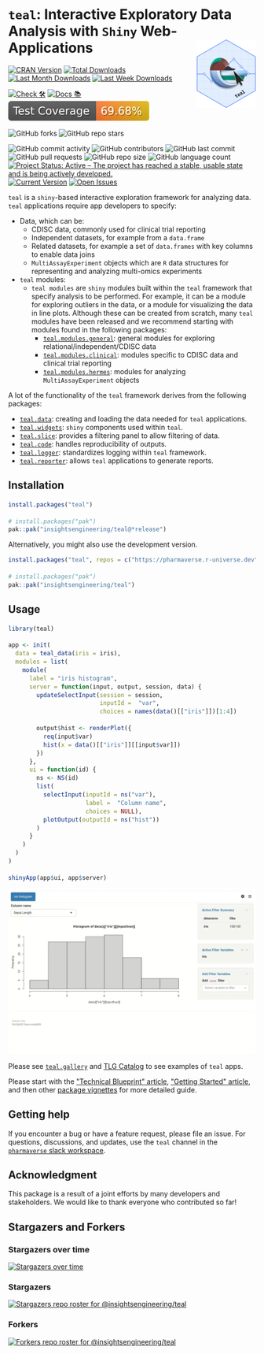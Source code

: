 # `teal`: Interactive Exploratory Data Analysis with `Shiny` Web-Applications <a href='https://insightsengineering.github.io/teal/'><img src="man/figures/teal.png" align="right" height="139" style="max-width: 100%; max-height: 139px;"/></a  >

<!-- start badges -->
[![CRAN Version](https://www.r-pkg.org/badges/version/teal?color=green)](https://cran.r-project.org/package=teal)
[![Total Downloads](http://cranlogs.r-pkg.org/badges/grand-total/teal?color=green)](https://cran.r-project.org/package=teal)
[![Last Month Downloads](http://cranlogs.r-pkg.org/badges/last-month/teal?color=green)](https://cran.r-project.org/package=teal)
[![Last Week Downloads](http://cranlogs.r-pkg.org/badges/last-week/teal?color=green)](https://cran.r-project.org/package=teal)

[![Check 🛠](https://github.com/insightsengineering/teal/actions/workflows/check.yaml/badge.svg)](https://insightsengineering.github.io/teal/main/unit-test-report/)
[![Docs 📚](https://github.com/insightsengineering/teal/actions/workflows/docs.yaml/badge.svg)](https://insightsengineering.github.io/teal/)
[![Code Coverage 📔](https://raw.githubusercontent.com/insightsengineering/teal/_xml_coverage_reports/data/main/badge.svg)](https://insightsengineering.github.io/teal/main/coverage-report/)

![GitHub forks](https://img.shields.io/github/forks/insightsengineering/teal?style=social)
![GitHub repo stars](https://img.shields.io/github/stars/insightsengineering/teal?style=social)

![GitHub commit activity](https://img.shields.io/github/commit-activity/m/insightsengineering/teal)
![GitHub contributors](https://img.shields.io/github/contributors/insightsengineering/teal)
![GitHub last commit](https://img.shields.io/github/last-commit/insightsengineering/teal)
![GitHub pull requests](https://img.shields.io/github/issues-pr/insightsengineering/teal)
![GitHub repo size](https://img.shields.io/github/repo-size/insightsengineering/teal)
![GitHub language count](https://img.shields.io/github/languages/count/insightsengineering/teal)
[![Project Status: Active – The project has reached a stable, usable state and is being actively developed.](https://www.repostatus.org/badges/latest/active.svg)](https://www.repostatus.org/#active)
[![Current Version](https://img.shields.io/github/r-package/v/insightsengineering/teal/main?color=purple\&label=package%20version)](https://github.com/insightsengineering/teal/tree/main)
[![Open Issues](https://img.shields.io/github/issues-raw/insightsengineering/teal?color=red\&label=open%20issues)](https://github.com/insightsengineering/teal/issues?q=is%3Aissue+is%3Aopen+sort%3Aupdated-desc)
<!-- end badges -->

`teal` is a `shiny`-based interactive exploration framework for analyzing data. `teal` applications require app developers to specify:

<!-- markdownlint-disable MD007 MD030 -->
-   Data, which can be:
    -    CDISC data, commonly used for clinical trial reporting
    -    Independent datasets, for example from a `data.frame`
    -    Related datasets, for example a set of `data.frames` with key columns to enable data joins
    -    `MultiAssayExperiment` objects which are `R` data structures for representing and analyzing multi-omics experiments
-   `teal` modules:
    -   `teal modules` are `shiny` modules built within the `teal` framework that specify analysis to be performed. For example, it can be a module for exploring outliers in the data, or a module for visualizing the data in line plots. Although these can be created from scratch, many `teal` modules have been released and we recommend starting with modules found in the following packages:
        -   [`teal.modules.general`](https://insightsengineering.github.io/teal.modules.general/latest-tag/): general modules for exploring relational/independent/CDISC data
        -   [`teal.modules.clinical`](https://insightsengineering.github.io/teal.modules.clinical/latest-tag/): modules specific to CDISC data and clinical trial reporting
        -   [`teal.modules.hermes`](https://insightsengineering.github.io/teal.modules.hermes/latest-tag/): modules for analyzing `MultiAssayExperiment` objects

<!-- markdownlint-enable MD007 MD030 -->

A lot of the functionality of the `teal` framework derives from the following packages:

<!-- markdownlint-disable MD007 MD030 -->
-   [`teal.data`](https://insightsengineering.github.io/teal.data/latest-tag/): creating and loading the data needed for `teal` applications.
-   [`teal.widgets`](https://insightsengineering.github.io/teal.widgets/latest-tag/): `shiny` components used within `teal`.
-   [`teal.slice`](https://insightsengineering.github.io/teal.slice/latest-tag/): provides a filtering panel to allow filtering of data.
-   [`teal.code`](https://insightsengineering.github.io/teal.code/latest-tag/): handles reproducibility of outputs.
-   [`teal.logger`](https://insightsengineering.github.io/teal.logger/latest-tag/): standardizes logging within `teal` framework.
-   [`teal.reporter`](https://insightsengineering.github.io/teal.reporter/latest-tag/): allows `teal` applications to generate reports.

<!-- markdownlint-enable MD007 MD030 -->

## Installation

```r
install.packages("teal")

# install.packages("pak")
pak::pak("insightsengineering/teal@*release")
```

Alternatively, you might also use the development version.

```r
install.packages("teal", repos = c("https://pharmaverse.r-universe.dev", getOption("repos")))

# install.packages("pak")
pak::pak("insightsengineering/teal")
```

## Usage

```r
library(teal)

app <- init(
  data = teal_data(iris = iris),
  modules = list(
    module( 
      label = "iris histogram",
      server = function(input, output, session, data) {
        updateSelectInput(session = session,
                          inputId =  "var",
                          choices = names(data()[["iris"]])[1:4])
        
        output$hist <- renderPlot({
          req(input$var)
          hist(x = data()[["iris"]][[input$var]])
        })
      },
      ui = function(id) {
        ns <- NS(id)
        list(
          selectInput(inputId = ns("var"),
                      label =  "Column name",
                      choices = NULL),
          plotOutput(outputId = ns("hist"))
        )
      }
    )
  )
)

shinyApp(app$ui, app$server)
```

![App recording](man/figures/readme_app.webp)

Please see [`teal.gallery`](https://insightsengineering.github.io/teal.gallery) and [TLG Catalog](https://insightsengineering.github.io/tlg-catalog) to see examples of `teal` apps.

Please start with the ["Technical Blueprint" article](https://insightsengineering.github.io/teal/latest-tag/articles/blueprint/index.html), ["Getting Started" article](https://insightsengineering.github.io/teal/latest-tag/articles/teal.html), and then other [package vignettes](https://insightsengineering.github.io/teal/latest-tag/articles/index.html) for more detailed guide.

## Getting help

If you encounter a bug or have a feature request, please file an issue. For questions, discussions, and updates, use the `teal` channel in the [`pharmaverse` slack workspace](https://pharmaverse.slack.com).

## Acknowledgment

This package is a result of a joint efforts by many developers and stakeholders. We would like to thank everyone who contributed so far!

## Stargazers and Forkers

### Stargazers over time

[![Stargazers over time](https://starchart.cc/insightsengineering/teal.svg)](https://starchart.cc/insightsengineering/teal)

### Stargazers

[![Stargazers repo roster for @insightsengineering/teal](http://reporoster.com/stars/insightsengineering/teal)](https://github.com/insightsengineering/teal/stargazers)

### Forkers

[![Forkers repo roster for @insightsengineering/teal](http://reporoster.com/forks/insightsengineering/teal)](https://github.com/insightsengineering/teal/network/members)
